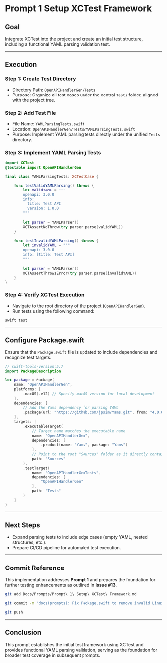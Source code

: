 # Prompt 1 Setup XCTest Framework

## Goal
Integrate XCTest into the project and create an initial test structure, including a functional YAML parsing validation test.

---

## Execution

### Step 1: Create Test Directory
- Directory Path: `OpenAPIHandlerGen/Tests`
- Purpose: Organize all test cases under the central `Tests` folder, aligned with the project tree.

### Step 2: Add Test File
- File Name: `YAMLParsingTests.swift`
- Location: `OpenAPIHandlerGen/Tests/YAMLParsingTests.swift`
- Purpose: Implement YAML parsing tests directly under the unified `Tests` directory.

### Step 3: Implement YAML Parsing Tests

```swift
import XCTest
@testable import OpenAPIHandlerGen

final class YAMLParsingTests: XCTestCase {

    func testValidYAMLParsing() throws {
        let validYAML = """
        openapi: 3.0.0
        info:
          title: Test API
          version: 1.0.0
        """
        
        let parser = YAMLParser()
        XCTAssertNoThrow(try parser.parse(validYAML))
    }

    func testInvalidYAMLParsing() throws {
        let invalidYAML = """
        openapi: 3.0.0
        info: [title: Test API]
        """
        
        let parser = YAMLParser()
        XCTAssertThrowsError(try parser.parse(invalidYAML))
    }
}
```

### Step 4: Verify XCTest Execution
- Navigate to the root directory of the project (`OpenAPIHandlerGen`).
- Run tests using the following command:
```
swift test
```

---

## Configure Package.swift
Ensure that the `Package.swift` file is updated to include dependencies and recognize test targets.

```swift
// swift-tools-version:5.7
import PackageDescription

let package = Package(
    name: "OpenAPIHandlerGen",
    platforms: [
        .macOS(.v12) // Specify macOS version for local development
    ],
    dependencies: [
        // Add the Yams dependency for parsing YAML
        .package(url: "https://github.com/jpsim/Yams.git", from: "4.0.0")
    ],
    targets: [
        .executableTarget(
            // Target name matches the executable name
            name: "OpenAPIHandlerGen",
            dependencies: [
                .product(name: "Yams", package: "Yams")
            ],
            // Point to the root "Sources" folder as it directly contains "main.swift"
            path: "Sources"
        ),
        .testTarget(
            name: "OpenAPIHandlerGenTests",
            dependencies: [
                "OpenAPIHandlerGen"
            ],
            path: "Tests"
        )
    ]
)
```
---

## Next Steps
- Expand parsing tests to include edge cases (empty YAML, nested structures, etc.).
- Prepare CI/CD pipeline for automated test execution.

---

## Commit Reference
This implementation addresses **Prompt 1** and prepares the foundation for further testing enhancements as outlined in **Issue #13**.

```bash
git add Docs/Prompts/Prompt\ 1\ Setup\ XCTest\ Framework.md

git commit -m "docs(prompts): Fix Package.swift to remove invalid Linux platform declaration and add CI/CD compatible test target. References #13."

git push
```

---

## Conclusion
This prompt establishes the initial test framework using XCTest and provides functional YAML parsing validation, serving as the foundation for broader test coverage in subsequent prompts.

